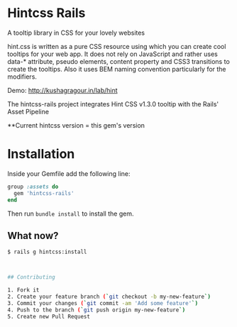 # Hintcss Rails

A tooltip library in CSS for your lovely websites

hint.css is written as a pure CSS resource using which you can create cool tooltips for your web app. It does not rely on JavaScript and rather uses data-* attribute, pseudo elements, content property and CSS3 transitions to create the tooltips. Also it uses BEM naming convention particularly for the modifiers.

Demo: http://kushagragour.in/lab/hint

The hintcss-rails project integrates Hint CSS v1.3.0 tooltip with the Rails' Asset Pipeline

**Current hintcss version = this gem's version

# Installation


Inside your Gemfile add the following line:

```ruby
group :assets do
  gem 'hintcss-rails'
end
```

Then run `bundle install` to install the gem.

## What now?

```bash
$ rails g hintcss:install



## Contributing

1. Fork it
2. Create your feature branch (`git checkout -b my-new-feature`)
3. Commit your changes (`git commit -am 'Add some feature'`)
4. Push to the branch (`git push origin my-new-feature`)
5. Create new Pull Request
